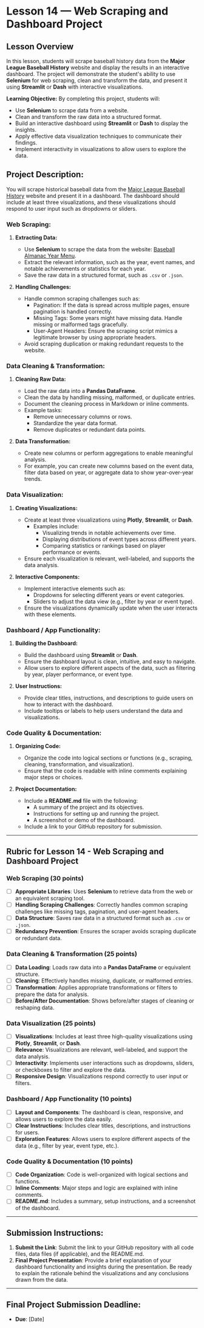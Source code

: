 # Lesson 14 — Web Scraping and Dashboard Project

## **Lesson Overview**
In this lesson, students will scrape baseball history data from the **Major League Baseball History** website and display the results in an interactive dashboard. The project will demonstrate the student's ability to use **Selenium** for web scraping, clean and transform the data, and present it using **Streamlit** or **Dash** with interactive visualizations.

**Learning Objective:** 
By completing this project, students will:
- Use **Selenium** to scrape data from a website.
- Clean and transform the raw data into a structured format.
- Build an interactive dashboard using **Streamlit** or **Dash** to display the insights.
- Apply effective data visualization techniques to communicate their findings.
- Implement interactivity in visualizations to allow users to explore the data.

## **Project Description:**
You will scrape historical baseball data from the [Major League Baseball History](https://www.baseball-almanac.com/yearmenu.shtml) website and present it in a dashboard. The dashboard should include at least three visualizations, and these visualizations should respond to user input such as dropdowns or sliders.

### **Web Scraping:**
1. **Extracting Data:**
   - Use **Selenium** to scrape the data from the website: [Baseball Almanac Year Menu](https://www.baseball-almanac.com/yearmenu.shtml).
   - Extract the relevant information, such as the year, event names, and notable achievements or statistics for each year.
   - Save the raw data in a structured format, such as `.csv` or `.json`.

2. **Handling Challenges:**
   - Handle common scraping challenges such as:
     - Pagination: If the data is spread across multiple pages, ensure pagination is handled correctly.
     - Missing Tags: Some years might have missing data. Handle missing or malformed tags gracefully.
     - User-Agent Headers: Ensure the scraping script mimics a legitimate browser by using appropriate headers.
   - Avoid scraping duplication or making redundant requests to the website.

### **Data Cleaning & Transformation:**
1. **Cleaning Raw Data:**
   - Load the raw data into a **Pandas DataFrame**.
   - Clean the data by handling missing, malformed, or duplicate entries.
   - Document the cleaning process in Markdown or inline comments.
   - Example tasks:
     - Remove unnecessary columns or rows.
     - Standardize the year data format.
     - Remove duplicates or redundant data points.

2. **Data Transformation:**
   - Create new columns or perform aggregations to enable meaningful analysis.
   - For example, you can create new columns based on the event data, filter data based on year, or aggregate data to show year-over-year trends.

### **Data Visualization:**
1. **Creating Visualizations:**
   - Create at least three visualizations using **Plotly**, **Streamlit**, or **Dash**.
     - Examples include:
       - Visualizing trends in notable achievements over time.
       - Displaying distributions of event types across different years.
       - Comparing statistics or rankings based on player performance or events.
   - Ensure each visualization is relevant, well-labeled, and supports the data analysis.

2. **Interactive Components:**
   - Implement interactive elements such as:
     - Dropdowns for selecting different years or event categories.
     - Sliders to adjust the data view (e.g., filter by year or event type).
   - Ensure the visualizations dynamically update when the user interacts with these elements.

### **Dashboard / App Functionality:**
1. **Building the Dashboard:**
   - Build the dashboard using **Streamlit** or **Dash**.
   - Ensure the dashboard layout is clean, intuitive, and easy to navigate.
   - Allow users to explore different aspects of the data, such as filtering by year, player performance, or event type.

2. **User Instructions:**
   - Provide clear titles, instructions, and descriptions to guide users on how to interact with the dashboard.
   - Include tooltips or labels to help users understand the data and visualizations.

### **Code Quality & Documentation:**
1. **Organizing Code:**
   - Organize the code into logical sections or functions (e.g., scraping, cleaning, transformation, and visualization).
   - Ensure that the code is readable with inline comments explaining major steps or choices.
   
2. **Project Documentation:**
   - Include a **README.md** file with the following:
     - A summary of the project and its objectives.
     - Instructions for setting up and running the project.
     - A screenshot or demo of the dashboard.
   - Include a link to your GitHub repository for submission.

---

## **Rubric for Lesson 14 - Web Scraping and Dashboard Project**

### **Web Scraping (30 points)**

- [ ] **Appropriate Libraries**: Uses **Selenium** to retrieve data from the web or an equivalent scraping tool.
- [ ] **Handling Scraping Challenges**: Correctly handles common scraping challenges like missing tags, pagination, and user-agent headers.
- [ ] **Data Structure**: Saves raw data in a structured format such as `.csv` or `.json`.
- [ ] **Redundancy Prevention**: Ensures the scraper avoids scraping duplicate or redundant data.

### **Data Cleaning & Transformation (25 points)**

- [ ] **Data Loading**: Loads raw data into a **Pandas DataFrame** or equivalent structure.
- [ ] **Cleaning**: Effectively handles missing, duplicate, or malformed entries.
- [ ] **Transformation**: Applies appropriate transformations or filters to prepare the data for analysis.
- [ ] **Before/After Documentation**: Shows before/after stages of cleaning or reshaping data.

### **Data Visualization (25 points)**

- [ ] **Visualizations**: Includes at least three high-quality visualizations using **Plotly**, **Streamlit**, or **Dash**.
- [ ] **Relevance**: Visualizations are relevant, well-labeled, and support the data analysis.
- [ ] **Interactivity**: Implements user interactions such as dropdowns, sliders, or checkboxes to filter and explore the data.
- [ ] **Responsive Design**: Visualizations respond correctly to user input or filters.

### **Dashboard / App Functionality (10 points)**

- [ ] **Layout and Components**: The dashboard is clean, responsive, and allows users to explore the data easily.
- [ ] **Clear Instructions**: Includes clear titles, descriptions, and instructions for users.
- [ ] **Exploration Features**: Allows users to explore different aspects of the data (e.g., filter by year, event type, etc.).

### **Code Quality & Documentation (10 points)**

- [ ] **Code Organization**: Code is well-organized with logical sections and functions.
- [ ] **Inline Comments**: Major steps and logic are explained with inline comments.
- [ ] **README.md**: Includes a summary, setup instructions, and a screenshot of the dashboard.

---

## **Submission Instructions:**
1. **Submit the Link**: Submit the link to your GitHub repository with all code files, data files (if applicable), and the README.md.
2. **Final Project Presentation**: Provide a brief explanation of your dashboard functionality and insights during the presentation. Be ready to explain the rationale behind the visualizations and any conclusions drawn from the data.

---

## **Final Project Submission Deadline:**
- **Due**: [Date]

